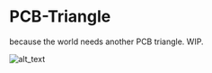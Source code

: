 # PCB-Triangle

because the world needs another PCB triangle. WIP.


![alt_text](https://i.imgur.com/PJHair1.png)
